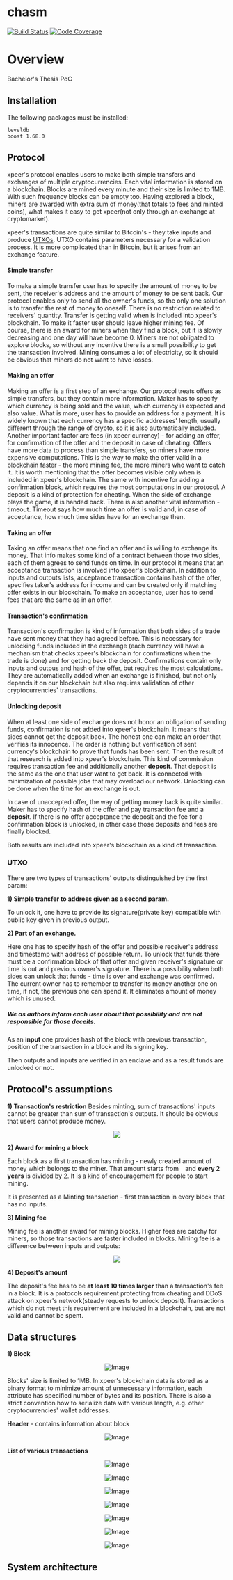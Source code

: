 # chasm

[![Build Status](http://jenkins.xpeer.network/buildStatus/icon?job=chasm/master)](http://jenkins.xpeer.network/job/chasm/job/master/)
[![Code Coverage](http://jenkins.xpeer.network:5000/coverage/chasm/job/master)](http://jenkins.xpeer.network:5000/coverage/chasm/job/master)

# Overview

Bachelor's Thesis PoC

## Installation

The following packages must be installed:
```
leveldb
boost 1.68.0
```

## Protocol

xpeer's protocol enables users to make both simple transfers and exchanges of multiple cryptocurrencies. Each vital information is stored on a blockchain.
Blocks are mined every minute and their size is limited to 1MB. With such frequency blocks can be empty too. Having explored a block, miners are awarded with
extra sum of money(that totals to fees and minted coins), what makes it easy to get xpeer(not only through an exchange at cryptomarket).

xpeer's transactions are quite similar to Bitcoin's - they take inputs and produce [UTXOs](https://www.mycryptopedia.com/bitcoin-utxo-unspent-transaction-output-set-explained/).
UTXO contains parameters necessary for a validation process. It is more complicated than in Bitcoin, but it arises from an exchange feature.

#### Simple transfer

To make a simple transfer user has to specify the amount of money to be sent, the receiver's address and the amount of money to be sent back. Our protocol enables only to send 
all the owner's funds, so the only one solution is to transfer the rest of money to oneself. There is no restriction related to receivers' quantity.
Transfer is getting valid when is included into xpeer's blockchain. To make it faster user should leave higher mining fee. Of course,
there is an award for miners when they find a block, but it is slowly decreasing and one day will have become 0. Miners are not obligated to explore blocks,
so without any incentive there is a small possibility to get the transaction involved. Mining consumes a lot of electricity, so it should be obvious that miners
do not want to have losses.


#### Making an offer

Making an offer is a first step of an exchange. Our protocol treats offers as simple transfers, but they contain more information.
Maker has to specify which currency is being sold and the value, which currency is expected and also value. What is more, user has to provide an address for a payment.
It is widely known that each currency has a specific addresses' length, usually different through the range of crypto, so it is also automatically included.
Another important factor are fees (in xpeer currency) - for adding an offer, for confirmation of the offer and the deposit in case of cheating. Offers have more data to process
than simple transfers, so miners have more expensive computations. This is the way to make the offer valid in a blockchain faster - the more mining fee,
the more miners who want to catch it. It is worth mentioning that the offer becomes visible only when is included in xpeer's blockchain. The same with incentive for adding
a confirmation block, which requires the most computations in our protocol. A deposit is a kind of protection for cheating. When the side of exchange plays the game, it is handed back. 
There is also another vital information - timeout. Timeout says how much time an offer is valid and, in case of acceptance, how much time sides have for an exchange then.


#### Taking an offer

Taking an offer means that one find an offer and is willing to exchange its money. That info makes some kind of a contract between those two sides, each of them agrees to
send funds on time. In our protocol it means that an acceptance transaction is involved into xpeer's blockchain. In addition to inputs and outputs lists, acceptance transaction
contains hash of the offer, specifies taker's address for income and can be created only if matching offer exists in our blockchain. To make an acceptance, user has to send fees
that are the same as in an offer.


#### Transaction's confirmation

Transaction's confirmation is kind of information that both sides of a trade have sent money that they had agreed before. This is necessary for unlocking funds included
in the exchange (each currency will have a mechanism that checks xpeer's blockchain for confirmations when the trade is done) and for getting back the deposit.
Confirmations contain only inputs and outpus and hash of the offer, but requires the most calculations. They are automatically added when an exchange is finished,
but not only depends it on our blockchain but also requires validation of other cryptocurrencies' transactions.
 

#### Unlocking deposit

When at least one side of exchange does not honor an obligation of sending funds, confirmation is not added into xpeer's blockchain. It means that sides cannot get the
deposit back. The honest one can make an order that verifies its innocence. The order is nothing but verification of sent currency's blockchain to prove that funds
has been sent. Then the result of that research is added into xpeer's blockchain. This kind of commission requires transaction fee and additionally another __deposit__.
That deposit is the same as the one that user want to get back. It is connected with minimization of possible jobs that may overload our network. Unlocking can be done when 
the time for an exchange is out.

In case of unaccepted offer, the way of getting money back is quite similar. Maker has to specify hash of the offer and pay transaction fee and a __deposit__. If there is no 
offer acceptance the deposit and the fee for a confirmation block is unlocked, in other case those deposits and fees are finally blocked. 

Both results are included into xpeer's blockchain as a kind of transaction. 


### UTXO
   There are two types of transactions' outputs distinguished by the first param:
   
   __1) Simple transfer to address given as a second param.__
   
   To unlock it, one have to provide its signature(private key) compatible with public key
   given in previous output.

   __2) Part of an exchange.__ 
   
   Here one has to specify hash of the offer and possible receiver's address and timestamp with address of
   possible return. To unlock that funds there must be a confirmation block of that offer and given receiver's signature or time is out and previous owner's signature. 
   There is a possibility when both sides can unlock that funds - time is over and exchange was confirmed. The current owner has to remember to transfer its money another
    one on time, if not, the previous one can spend it. It eliminates amount of money which is unused.

##### We as authors inform each user about that possibility and are not responsible for those deceits.

As an __input__ one provides hash of the block with previous transaction, position of the transaction in a block and its signing key.

Then outputs and inputs are verified in an enclave and as a result funds are unlocked or not.    

## Protocol's assumptions
   __1) Transaction's restriction__
   Besides minting, sum of transactions' inputs cannot be greater than sum of transaction's outputs. It should be obvious that users cannot
   produce money.
   
   <p align="center">
        <img src="/docs/images/in_out.gif" />
   </p>
   
   __2) Award for mining a block__
   
   Each block as a first transaction has minting - newly created amount of money which belongs to the miner. That amount starts from ``` ``` and __every 2 years__ is
   divided by 2. It is a kind of encouragement for people to start mining.
   
   It is presented as a Minting transaction - first transaction in every block that has no inputs.

   __3) Mining fee__
   
   Mining fee is another award for mining blocks. Higher fees are catchy for miners, so those transactions are faster included in blocks. 
   Mining fee is a difference between inputs and outputs: 
   
   <p align="center">
       <img src="/docs/images/sum.gif" />
   </p>
   	
   __4) Deposit's amount__
   
   The deposit's fee has to be __at least 10 times larger__ than a transaction's fee in a block. It is a protocols requirement protecting from cheating and DDoS attack 
   on xpeer's network(steady requests to unlock deposit). Transactions which do not meet this requirement are included in a blockchain, but are not valid and cannot be spent.
   
## Data structures 

   __1) Block__
   <p align="center">
        <img src="/docs/images/block.png" alt="Image" />
   </p>

   Blocks' size is limited to 1MB. In xpeer's blockchain data is stored as a binary format to minimize amount of unnecessary information,
   each attribute has specified number of bytes and its position. There is also a strict convention how to serialize data with various length, e.g. other cryptocurrencies'
   wallet addresses.

   __Header__ - contains information about block

   <p align="center">
        <img src="/docs/images/header.png" alt="Image" />
   </p>

   __List of various transactions__

   <p align="center">
        <img src="/docs/images/transactions.png" alt="Image" />
   </p>


<p align="center">
    <img src="/docs/images/in_out.png" alt="Image" />
</p>


<p align="center">
    <img src="/docs/images/offer.png" alt="Image" />
</p>


<p align="center">
    <img src="/docs/images/minting.png" alt="Image" />
</p>


<p align="center">
    <img src="/docs/images/acceptance.png" alt="Image" />
</p>


<p align="center">
    <img src="/docs/images/confirmation.png" alt="Image" />
</p>


<p align="center">
    <img src="/docs/images/unlocking.png" alt="Image" />
</p>



## System architecture




    
